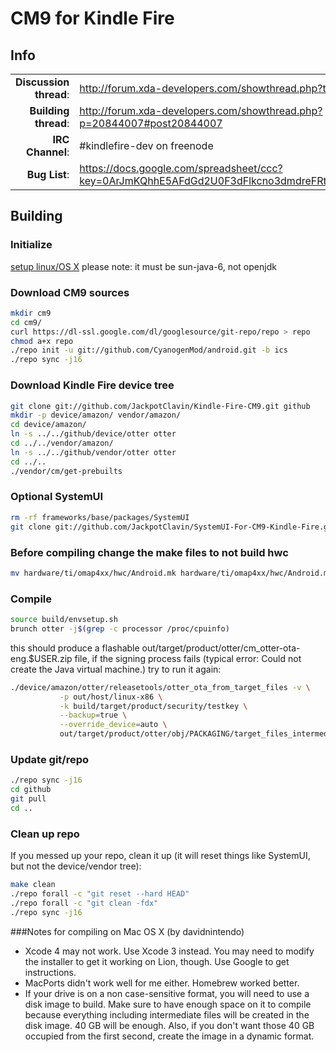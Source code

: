 # CM9 for Kindle Fire

## Info

|||
|-----------------------------------:|:--------------------------|
|**Discussion thread**: | http://forum.xda-developers.com/showthread.php?t=1411895
|**Building thread**:   | http://forum.xda-developers.com/showthread.php?p=20844007#post20844007
|**IRC Channel**:   	| #kindlefire-dev on freenode
|**Bug List**:	    	| https://docs.google.com/spreadsheet/ccc?key=0ArJmKQhhE5AFdGd2U0F3dFlkcno3dmdreFRtWUUtYVE#gid=0


## Building 

### Initialize
[setup linux/OS X](http://source.android.com/source/initializing.html) please note: it must be sun-java-6, not openjdk

### Download CM9 sources

```bash
mkdir cm9
cd cm9/
curl https://dl-ssl.google.com/dl/googlesource/git-repo/repo > repo
chmod a+x repo
./repo init -u git://github.com/CyanogenMod/android.git -b ics
./repo sync -j16
```

### Download Kindle Fire device tree

```bash
git clone git://github.com/JackpotClavin/Kindle-Fire-CM9.git github
mkdir -p device/amazon/ vendor/amazon/
cd device/amazon/
ln -s ../../github/device/otter otter
cd ../../vendor/amazon/
ln -s ../../github/vendor/otter otter
cd ../..
./vendor/cm/get-prebuilts
```

### Optional SystemUI

```bash
rm -rf frameworks/base/packages/SystemUI
git clone git://github.com/JackpotClavin/SystemUI-For-CM9-Kindle-Fire.git frameworks/base/packages/SystemUI/SystemUI
```

### Before compiling change the make files to not build hwc

```bash
mv hardware/ti/omap4xx/hwc/Android.mk hardware/ti/omap4xx/hwc/Android.mk.bak
```

### Compile

```bash
source build/envsetup.sh
brunch otter -j$(grep -c processor /proc/cpuinfo)
```

this should produce a flashable out/target/product/otter/cm_otter-ota-eng.$USER.zip file, if the signing process fails (typical error: Could not create the Java virtual machine.) try to run it again:

```bash
./device/amazon/otter/releasetools/otter_ota_from_target_files -v \
           -p out/host/linux-x86 \
           -k build/target/product/security/testkey \
           --backup=true \
           --override_device=auto \
           out/target/product/otter/obj/PACKAGING/target_files_intermediates/cm_otter-target_files-eng.$USER.zip out/target/product/otter/cm_otter-ota-eng.$USER.zip
```

### Update git/repo

```bash
./repo sync -j16
cd github
git pull
cd ..
```

### Clean up repo

If you messed up your repo, clean it up (it will reset things like SystemUI, but not the device/vendor tree):

```bash
make clean
./repo forall -c "git reset --hard HEAD"
./repo forall -c "git clean -fdx"
./repo sync -j16
```


###Notes for compiling on Mac OS X (by davidnintendo)
* Xcode 4 may not work. Use Xcode 3 instead. You may need to modify the installer to get it working on Lion, though. Use Google to get instructions. 
* MacPorts didn't work well for me either. Homebrew worked better. 
* If your drive is on a non case-sensitive format, you will need to use a disk image to build. Make sure to have enough space on it to compile because everything including intermediate files will be created in the disk image. 40 GB will be enough. Also, if you don't want those 40 GB occupied from the first second, create the image in a dynamic format.
